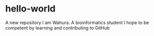 # hello-world
A new repository
I am Wahura. A bioinformatics student
I hope to be competent by learning and contributing to GitHub
